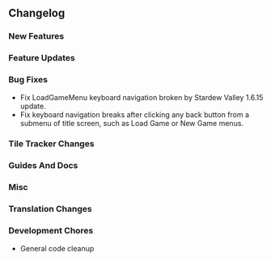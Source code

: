 ## Changelog

### New Features


### Feature Updates


### Bug Fixes

- Fix LoadGameMenu keyboard navigation broken by Stardew Valley 1.6.15 update.
- Fix keyboard navigation breaks after clicking any back button from a submenu of title screen, such as Load Game or New Game menus.

### Tile Tracker Changes


### Guides And Docs


### Misc


### Translation Changes


### Development Chores

- General code cleanup

